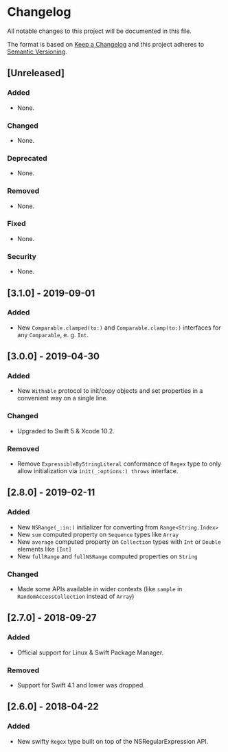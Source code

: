 # Changelog
All notable changes to this project will be documented in this file.

The format is based on [Keep a Changelog](http://keepachangelog.com/en/1.0.0/) and this project adheres to [Semantic Versioning](http://semver.org/spec/v2.0.0.html).

## [Unreleased]
### Added
- None.
### Changed
- None.
### Deprecated
- None.
### Removed
- None.
### Fixed
- None.
### Security
- None.

## [3.1.0] - 2019-09-01
### Added
- New `Comparable.clamped(to:)` and `Comparable.clamp(to:)` interfaces for any `Comparable`, e. g. `Int`.

## [3.0.0] - 2019-04-30
### Added
- New `Withable` protocol to init/copy objects and set properties in a convenient way on a single line.
### Changed
- Upgraded to Swift 5 & Xcode 10.2.
### Removed
- Remove `ExpressibleByStringLiteral` conformance of `Regex` type to only allow initialization via `init(_:options:) throws` interface.

## [2.8.0] - 2019-02-11
### Added
- New `NSRange(_:in:)` initializer for converting from `Range<String.Index>`
- New `sum` computed property on `Sequence` types like `Array`
- New `average` computed property on `Collection` types with `Int` or `Double` elements like `[Int]`
- New `fullRange` and `fullNSRange` computed properties on `String`
### Changed
- Made some APIs available in wider contexts (like `sample` in `RandomAccessCollection` instead of `Array`)

## [2.7.0] - 2018-09-27
### Added
- Official support for Linux & Swift Package Manager.
### Removed
- Support for Swift 4.1 and lower was dropped.

## [2.6.0] - 2018-04-22
### Added
- New swifty `Regex` type built on top of the NSRegularExpression API.

